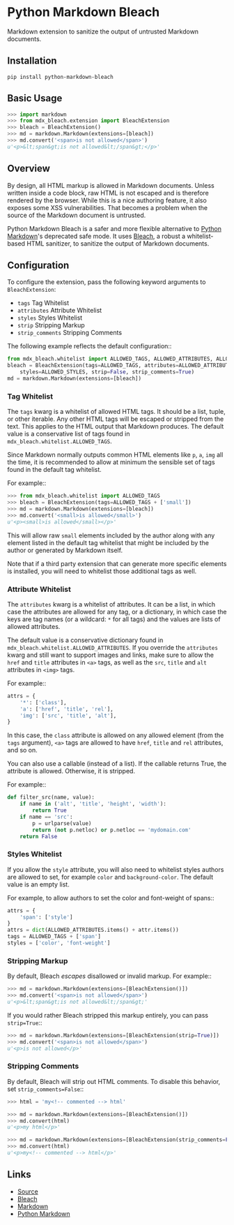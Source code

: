 # Python Markdown Bleach

Markdown extension to sanitize the output of untrusted Markdown documents.

## Installation

    pip install python-markdown-bleach

## Basic Usage

```python
>>> import markdown
>>> from mdx_bleach.extension import BleachExtension
>>> bleach = BleachExtension()
>>> md = markdown.Markdown(extensions=[bleach])
>>> md.convert('<span>is not allowed</span>')
u'<p>&lt;span&gt;is not allowed&lt;/span&gt;</p>'
```

## Overview

By design, all HTML markup is allowed in Markdown documents. Unless written
inside a code block, raw HTML is not escaped and is therefore rendered by the
browser. While this is a nice authoring feature, it also exposes some XSS
vulnerabilities. That becomes a problem when the source of the Markdown document
is untrusted.

Python Markdown Bleach is a safer and more flexible alternative to [Python Markdown](https://pythonhosted.org/Markdown/reference.html)'s deprecated safe mode. It uses [Bleach](http://bleach.readthedocs.org/en/latest/), a robust a whitelist-based HTML sanitizer, to sanitize the output of Markdown documents.

## Configuration

To configure the extension, pass the following keyword arguments to ``BleachExtension``:
* ``tags`` Tag Whitelist
* ``attributes`` Attribute Whitelist
* ``styles`` Styles Whitelist
* ``strip`` Stripping Markup
* ``strip_comments`` Stripping Comments

The following example reflects the default configuration::

```python
from mdx_bleach.whitelist import ALLOWED_TAGS, ALLOWED_ATTRIBUTES, ALLOWED_STYLES
bleach = BleachExtension(tags=ALLOWED_TAGS, attributes=ALLOWED_ATTRIBUTES,
    styles=ALLOWED_STYLES, strip=False, strip_comments=True)
md = markdown.Markdown(extensions=[bleach])
```

### Tag Whitelist

The ``tags`` kwarg is a whitelist of allowed HTML tags. It should be a list,
tuple, or other iterable. Any other HTML tags will be escaped or stripped from
the text. This applies to the HTML output that Markdown produces. The default
value is a conservative list of tags found in ``mdx_bleach.whitelist.ALLOWED_TAGS``.

Since Markdown normally outputs common HTML elements like ``p``, ``a``, ``img``
all the time, it is recommended to allow at minimum the sensible set of tags
found in the default tag whitelist.

For example::

```python
>>> from mdx_bleach.whitelist import ALLOWED_TAGS
>>> bleach = BleachExtension(tags=ALLOWED_TAGS + ['small'])
>>> md = markdown.Markdown(extensions=[bleach])
>>> md.convert('<small>is allowed</small>')
u'<p><small>is allowed</small></p>'
```

This will allow raw ``small`` elements included by the author along with any
element listed in the default tag whitelist that might be included by the
author or generated by Markdown itself.

Note that if a third party extension that can generate more specific elements is  installed, you will need to whitelist those additional tags as well.

### Attribute Whitelist

The ``attributes`` kwarg is a whitelist of attributes. It can be a list, in
which case the attributes are allowed for any tag, or a dictionary, in which
case the keys are tag names (or a wildcard: ``*`` for all tags) and the values
are lists of allowed attributes.

The default value is a conservative dictionary found in ``mdx_bleach.whitelist.ALLOWED_ATTRIBUTES``.
If you override the ``attributes`` kwarg and still want to support images and
links, make sure to allow the ``href`` and ``title`` attributes in ``<a>`` tags,
as well as the ``src``, ``title`` and ``alt`` attributes in ``<img>`` tags.

For example::

```python
attrs = {
    '*': ['class'],
    'a': ['href', 'title', 'rel'],
    'img': ['src', 'title', 'alt'],
}
```

In this case, the ``class`` attribute is allowed on any allowed element (from
the ``tags`` argument), ``<a>`` tags are allowed to have ``href``, ``title`` and
``rel`` attributes, and so on.

You can also use a callable (instead of a list). If the callable returns True,
the attribute is allowed. Otherwise, it is stripped.

For example::

```python
def filter_src(name, value):
    if name in ('alt', 'title', 'height', 'width'):
        return True
    if name == 'src':
        p = urlparse(value)
        return (not p.netloc) or p.netloc == 'mydomain.com'
    return False
```

### Styles Whitelist

If you allow the ``style`` attribute, you will also need to whitelist styles
authors are allowed to set, for example ``color`` and ``background-color``. The
default value is an empty list.

For example, to allow authors to set the color and font-weight of spans::

```python
attrs = {
    'span': ['style']
}
attrs = dict(ALLOWED_ATTRIBUTES.items() + attr.items())
tags = ALLOWED_TAGS + ['span']
styles = ['color', 'font-weight']
```

### Stripping Markup

By default, Bleach *escapes* disallowed or invalid markup. For example::

```python
>>> md = markdown.Markdown(extensions=[BleachExtension()])
>>> md.convert('<span>is not allowed</span>')
u'<p>&lt;span&gt;is not allowed&lt;/span&gt;'
```

If you would rather Bleach stripped this markup entirely, you can pass
``strip=True``::

```python
>>> md = markdown.Markdown(extensions=[BleachExtension(strip=True)])
>>> md.convert('<span>is not allowed</span>')
u'<p>is not allowed</p>'
```

### Stripping Comments

By default, Bleach will strip out HTML comments. To disable this behavior, set
``strip_comments=False``::

```python
>>> html = 'my<!-- commented --> html'

>>> md = markdown.Markdown(extensions=[BleachExtension()])
>>> md.convert(html)
u'<p>my html</p>'

>>> md = markdown.Markdown(extensions=[BleachExtension(strip_comments=False)])
>>> md.convert(html)
u'<p>my<!-- commented --> html</p>'
```

## Links

- [Source](https://github.com/Wenzil/python-markdown-bleach)
- [Bleach](http://bleach.readthedocs.org/en/latest/)
- [Markdown](http://daringfireball.net/projects/markdown/)
- [Python Markdown](https://pythonhosted.org/Markdown/)
